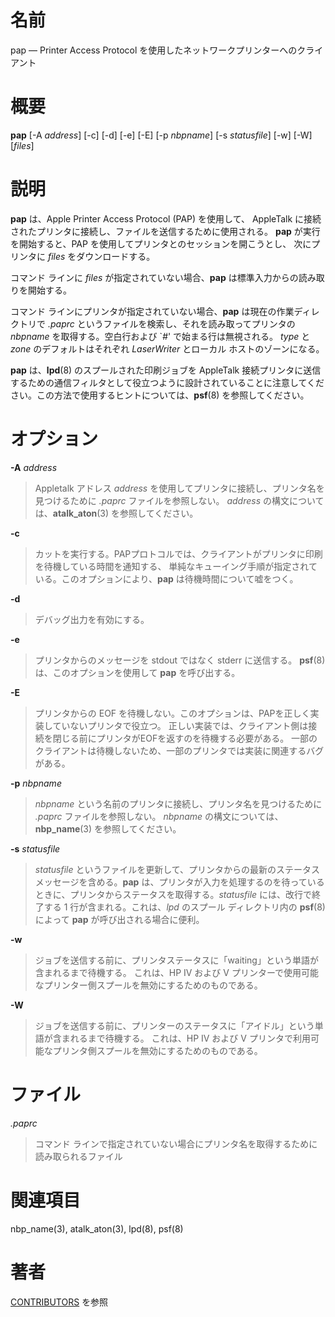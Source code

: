 # 名前

pap — Printer Access Protocol を使用したネットワークプリンターへのクライアント

# 概要

**pap** [-A *address*] [-c] [-d] [-e] [-E] [-p *nbpname*] [-s *statusfile*] [-w] [-W] [*files*]

# 説明

**pap** は、Apple Printer Access Protocol (PAP) を使用して、
AppleTalk に接続されたプリンタに接続し、ファイルを送信するために使用される。
**pap** が実行を開始すると、PAP を使用してプリンタとのセッションを開こうとし、
次にプリンタに *files* をダウンロードする。

コマンド ラインに *files* が指定されていない場合、**pap** は標準入力からの読み取りを開始する。

コマンド ラインにプリンタが指定されていない場合、**pap** は現在の作業ディレクトリで *.paprc*
というファイルを検索し、それを読み取ってプリンタの *nbpname* を取得する。空白行および \`*\#*' で始まる行は無視される。 *type*
と *zone* のデフォルトはそれぞれ *LaserWriter* とローカル ホストのゾーンになる。

**pap** は、**lpd**(8) のスプールされた印刷ジョブを AppleTalk
接続プリンタに送信するための通信フィルタとして役立つように設計されていることに注意してください。この方法で使用するヒントについては、**psf**(8)
を参照してください。

# オプション

**-A** *address*

> Appletalk アドレス *address*
を使用してプリンタに接続し、プリンタ名を見つけるために *.paprc*
ファイルを参照しない。 *address* の構文については、**atalk_aton**(3)
を参照してください。

**-c**

> カットを実行する。PAPプロトコルでは、クライアントがプリンタに印刷を待機している時間を通知する、
単純なキューイング手順が指定されている。このオプションにより、**pap**
は待機時間について嘘をつく。

**-d**

> デバッグ出力を有効にする。

**-e**

> プリンタからのメッセージを stdout ではなく stderr に送信する。
**psf**(8) は、このオプションを使用して **pap** を呼び出する。

**-E**

> プリンタからの EOF を待機しない。このオプションは、PAPを正しく実装していないプリンタで役立つ。
正しい実装では、クライアント側は接続を閉じる前にプリンタがEOFを返すのを待機する必要がある。
一部のクライアントは待機しないため、一部のプリンタでは実装に関連するバグがある。

**-p** *nbpname*

> *nbpname* という名前のプリンタに接続し、プリンタ名を見つけるために
*.paprc* ファイルを参照しない。 *nbpname*
の構文については、**nbp_name**(3) を参照してください。

**-s** *statusfile*

> *statusfile* というファイルを更新して、プリンタからの最新のステータス
メッセージを含める。**pap**
は、プリンタが入力を処理するのを待っているときに、プリンタからステータスを取得する。*statusfile*
には、改行で終了する 1 行が含まれる。これは、*lpd* のスプール
ディレクトリ内の **psf**(8) によって **pap** が呼び出される場合に便利。

**-w**

> ジョブを送信する前に、プリンタステータスに「waiting」という単語が含まれるまで待機する。
これは、HP IV および V プリンターで使用可能なプリンター側スプールを無効にするためのものである。

**-W**

> ジョブを送信する前に、プリンターのステータスに「アイドル」という単語が含まれるまで待機する。
これは、HP IV および V プリンタで利用可能なプリンタ側スプールを無効にするためのものである。

# ファイル

*.paprc*

> コマンド
ラインで指定されていない場合にプリンタ名を取得するために読み取られるファイル

# 関連項目

nbp_name(3), atalk_aton(3), lpd(8), psf(8)

# 著者

[CONTRIBUTORS](https://netatalk.io/contributors) を参照
